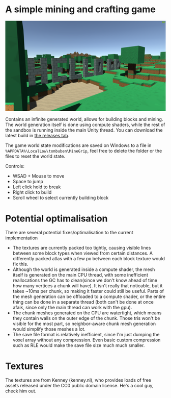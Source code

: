 # A simple mining and crafting game

![](Screen.png?raw=true)


Contains an infinite generated world, allows for building blocks and mining.
The world generation itself is done using compute shaders, while the rest of the
sandbox is running inside the main Unity thread. You can download the latest build in
[the releases tab](https://github.com/tombuben/MineGrip/releases).

The game world state modifications are saved on Windows to a file
in ```%APPDATA%\LocalLow\tombuben\MineGrip```,
feel free to delete the folder or the files to reset the world state.

Controls:

 * WSAD + Mouse to move
 * Space to jump
 * Left click hold to break
 * Right click to build
 * Scroll wheel to select currently building block

# Potential optimalisation

There are several potential fixes/optimalisation to the current implementation

 * The textures are currently packed too tightly, causing visible lines between
    some block types when viewed from certain distances. A differently packed
    atlas with a few px between each block texture would fix this.
 * Although the world is generated inside a compute shader, the mesh itself is
    generated on the main CPU thread, with some inefficient reallocations the GC
    has to clean(since we don't know ahead of time how many vertices a chunk will have).
    It isn't really that noticable, but it takes ~10ms per chunk, so making it faster
    could still be useful. Parts of the mesh generation can be offloaded to a
    compute shader, or the entire thing can be done in a separate thread
    (both can't be done at once afaik, since only the main thread can work with
    the gpu).
 * The chunk meshes generated on the CPU are watertight, which means they contain
    walls on the outer edge of the chunk. Those tris won't be visible for the most
    part, so neighbor-aware chunk mesh generation would simplify those meshes a lot.
 * The save file format is relatively inefficient, since I'm just dumping the voxel
    array without any compression. Even basic custom compression such as RLE would make
    the save file size much much smaller.

# Textures

The textures are from Kenney (kenney.nl), who provides loads of free assets released
under the CC0 public domain license. He's a cool guy, check him out.
